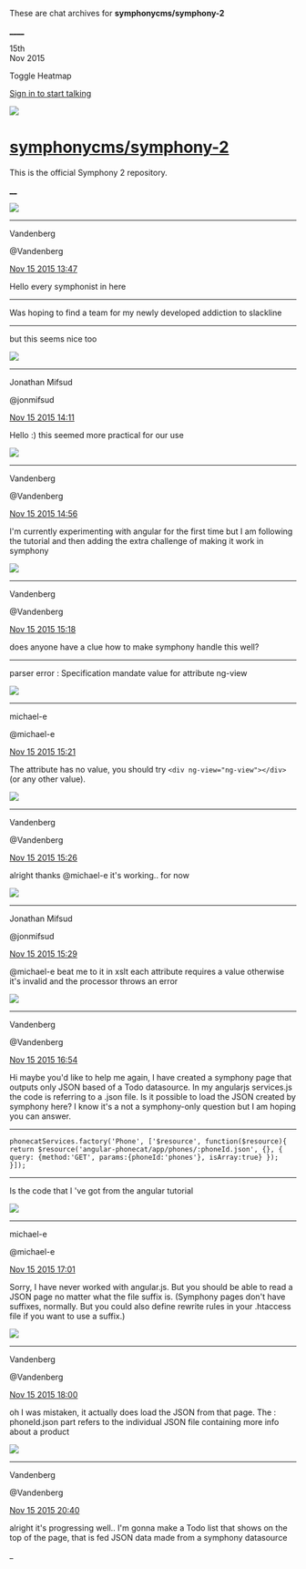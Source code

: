 These are chat archives for **symphonycms/symphony-2**

[__](/symphonycms/symphony-2/archives/2015/11/16)[__](/symphonycms/symphony-2/archives/2015/11/14)

15th  
Nov 2015

Toggle Heatmap

[Sign in to start talking](/login?action=login&button=archive-login)

![](https://avatars-02.gitter.im/group/iv/3/57542c45c43b8c601977197e?s=48)

#  [symphonycms/symphony-2](/symphonycms/symphony-2)

This is the official Symphony 2 repository.

[ __](/orgs/symphonycms/rooms "More symphonycms rooms")

![](https://avatars0.githubusercontent.com/u/776451?v=3&s=30)

____

Vandenberg

@Vandenberg

[Nov 15 2015
13:47](https://gitter.im/symphonycms/symphony-2?at=56488d076296df7f6efeb6d4)

Hello every symphonist in here

____

Was hoping to find a team for my newly developed addiction to slackline

____

but this seems nice too

![](https://avatars1.githubusercontent.com/u/859775?v=3&s=30)

____

Jonathan Mifsud

@jonmifsud

[Nov 15 2015
14:11](https://gitter.im/symphonycms/symphony-2?at=5648927b8b242470793dd558)

Hello :) this seemed more practical for our use

![](https://avatars0.githubusercontent.com/u/776451?v=3&s=30)

____

Vandenberg

@Vandenberg

[Nov 15 2015
14:56](https://gitter.im/symphonycms/symphony-2?at=56489d238b242470793dd722)

I'm currently experimenting with angular for the first time but I am following
the tutorial and then adding the extra challenge of making it work in symphony

![](https://avatars0.githubusercontent.com/u/776451?v=3&s=30)

____

Vandenberg

@Vandenberg

[Nov 15 2015
15:18](https://gitter.im/symphonycms/symphony-2?at=5648a25d8b242470793dd7e8)

does anyone have a clue how to make symphony handle this well?

<div ng-view></div>

____

parser error : Specification mandate value for attribute ng-view

![](https://avatars2.githubusercontent.com/u/40072?v=3&s=30)

____

michael-e

@michael-e

[Nov 15 2015
15:21](https://gitter.im/symphonycms/symphony-2?at=5648a2fefc923f4438d46ae3)

The attribute has no value, you should try `<div ng-view="ng-view"></div>` (or
any other value).

![](https://avatars0.githubusercontent.com/u/776451?v=3&s=30)

____

Vandenberg

@Vandenberg

[Nov 15 2015
15:26](https://gitter.im/symphonycms/symphony-2?at=5648a4258b242470793dd836)

alright thanks @michael-e it's working.. for now

![](https://avatars1.githubusercontent.com/u/859775?v=3&s=30)

____

Jonathan Mifsud

@jonmifsud

[Nov 15 2015
15:29](https://gitter.im/symphonycms/symphony-2?at=5648a4d0bb11d07279596499)

@michael-e beat me to it in xslt each attribute requires a value otherwise
it's invalid and the processor throws an error

![](https://avatars0.githubusercontent.com/u/776451?v=3&s=30)

____

Vandenberg

@Vandenberg

[Nov 15 2015
16:54](https://gitter.im/symphonycms/symphony-2?at=5648b8bcbb11d07279596722)

Hi maybe you'd like to help me again, I have created a symphony page that
outputs only JSON based of a Todo datasource. In my angularjs services.js the
code is referring to a .json file. Is it possible to load the JSON created by
symphony here? I know it's a not a symphony-only question but I am hoping you
can answer.

____

`phonecatServices.factory('Phone', ['$resource', function($resource){ return
$resource('angular-phonecat/app/phones/:phoneId.json', {}, { query:
{method:'GET', params:{phoneId:'phones'}, isArray:true} }); }]);`

____

Is the code that I 've got from the angular tutorial

![](https://avatars2.githubusercontent.com/u/40072?v=3&s=30)

____

michael-e

@michael-e

[Nov 15 2015
17:01](https://gitter.im/symphonycms/symphony-2?at=5648ba60bb11d0727959674e)

Sorry, I have never worked with angular.js. But you should be able to read a
JSON page no matter what the file suffix is. (Symphony pages don't have
suffixes, normally. But you could also define rewrite rules in your .htaccess
file if you want to use a suffix.)

![](https://avatars0.githubusercontent.com/u/776451?v=3&s=30)

____

Vandenberg

@Vandenberg

[Nov 15 2015
18:00](https://gitter.im/symphonycms/symphony-2?at=5648c84e6296df7f6efeb9a3)

oh I was mistaken, it actually does load the JSON from that page. The :
phoneId.json part refers to the individual JSON file containing more info
about a product

![](https://avatars0.githubusercontent.com/u/776451?v=3&s=30)

____

Vandenberg

@Vandenberg

[Nov 15 2015
20:40](https://gitter.im/symphonycms/symphony-2?at=5648eddafc923f4438d46f93)

alright it's progressing well.. I'm gonna make a Todo list that shows on the
top of the page, that is fed JSON data made from a symphony datasource

_

